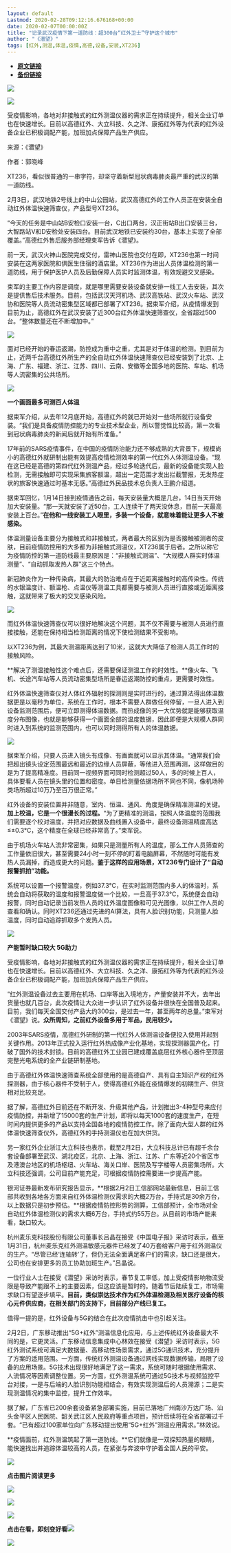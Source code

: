 ```yaml
---
layout: default
Lastmod: 2020-02-28T09:12:16.676168+00:00
date: 2020-02-07T00:00:00Z
title: "记录武汉疫情下第一道防线：超300台“红外卫士”守护这个城市"
author: "《潜望》"
tags: [红外,测温,体温,疫情,高德,设备,安装,XT236]
---
```


* [**原文链接**](http://mp.weixin.qq.com/s?__biz=Mjc1NjM3MjY2MA==&mid=2691380132&idx=2&sn=5f8a3c37d71baf80fa8481c0a8bab12f&chksm=a9ea8c7f9e9d0569b1417c779e0892abfcaba5140ac36b8422c643d843c042c41b0a0a11a952#rd)
* [**备份链接**](http://archive.ph/V5E9K)


![](/images/post/040b64efd9e81621784c397b769e3ce2.jpg)

![](/images/post/7514c00b2603d4be454ca362b5225f98.jpg)

受疫情影响，各地对非接触式的红外测温仪器的需求正在持续提升，相关企业订单也在快速增长。目前以高德红外、大立科技、久之洋、康拓红外等为代表的红外设备企业已积极调配产能，加班加点保障产品生产供应。

来源：《潜望》

作者：郭晓峰

XT236，看似很普通的一串字符，却坚守着新型冠状病毒肺炎最严重的武汉的第一道防线。

2月3日，武汉地铁2号线上的中山公园站，武汉高德红外的工作人员正在安装全自动红外体温快速筛查仪，产品型号XT236。

“今天的任务是中山站B安检口安装一台，C出口两台，汉正街站B出口安装三台，大智路站V和D安检处安装四台。目前武汉地铁已安装约30台，基本上实现了全部覆盖。”高德红外售后服务部经理束军告诉《潜望》。

前一天，武汉火神山医院完成交付，雷神山医院也交付在即，XT236也第一时间安装在这两家医院和供医生住宿的酒店里。XT236作为进出人员体温检测的第一道防线，用于保护医护人员及后勤保障人员实时监测体温，有效规避交叉感染。

束军的主要工作内容是调度，就是哪里需要安装设备就安排一线工人去安装，其次是提供售后技术服务。目前，包括武汉天河机场、武汉高铁站、武汉火车站、武汉协和医院等人员流动密集型区域都已部署了XT236。据束军介绍，从疫情爆发到目前为止，高德红外在武汉安装了近300台红外体温快速筛查仪，全省超过500台。“整体数量还在不断增加中。”

![](/images/post/549758e3808b8a67ec83296fbf06ddb3.jpg)

面对已经开始的春运返潮，防控成为重中之重，尤其是对于体温的检测。到目前为止，近两千台高德红外所生产的全自动红外体温快速筛查仪已经安装到了北京、上海、广东、福建、浙江、江苏、四川、云南、安徽等全国多地的医院、车站、机场等人流密集的公共场所。

![](/images/post/80719165d8b074fd518c5f9a03cccc7d.jpg)

**一个画面最多可测百人体温**

据束军介绍，从去年12月底开始，高德红外的就已开始对一些场所就行设备安装。“我们是具备疫情防控能力的专业技术型企业，所以警觉性比较高，第一次看到冠状病毒肺炎的新闻后就开始有所准备。”

17年前的SARS疫情事件，在中国的疫情防治能力还不够成熟的大背景下，规模尚小的高德红外就研制出能有效提高疫情检测效率的第一代红外人体测温设备。“现在这已经是高德的第四代红外测温产品，经过多轮迭代后，最新的设备能实现人脸检测，无需接触即可实现采集旅客额温，超出一定范围才发出拦截警报，无发热症状的旅客快速通过时基本无感。”高德红外民品技术总负责人王鹏介绍道。

据束军回忆，1月14日接到疫情通告之前，每天安装量大概是几台，14日当天开始加大安装量。“那一天就安装了近50台，工人连续干了两天没休息，目前一天最高安装上百台。”**在他和一线安装工人眼里，多装一个设备，就意味着能让更多人不被感染。**

体温测量设备主要分为接触式和非接触式，两者最大的区别为是否接触被测者的皮肤，目前疫情防控用的大多都为非接触式测温仪，XT236属于后者。之所以称它为疫情防控的第一道防线最主要原因是：“非接触式测温”、“大规模人群实时体温测量”、“自动抓取发热人群”这三个特点。

新冠肺炎作为一种传染病，其最大的防治难点在于近距离接触时的高传染性。传统的水银温度计、额温枪、点温仪等测温工具都需要与被测人员进行直接或近距离接触，这就带来了极大的交叉感染风险。

![](/images/post/e55b1e84f501d6aadf4cbcabcc3d6076.jpg)

而红外体温快速筛查仪可以很好地解决这个问题，其不仅不需要与被测人员进行直接接触，还能在保持相当检测距离的情况下使检测结果不受影响。

以XT236为例，其最大测温距离达到了10米，这就大大降低了检测人员工作时的接触风险。

**解决了测温接触性这个难点后，还需要保证测温工作的时效性。**像火车、飞机、长途汽车站等人员流动密集型场所是春运返潮防控的重点，更需要时效性。

红外体温快速筛查仪对人体红外辐射的探测则是实时进行的，通过算法得出体温数据更是以毫秒为单位，系统在工作时，根本不需要人群做任何停留，一旦人进入到设备监测范围后，便可立即测得体温数据。而热成像的另一大优势就是能够获取温度分布图像，也就是能够获得一个画面全部的温度数据，因此即便是大规模人群同时进入到系统的监测范围内，也可以同时测得所有人的体温数据。

![](/images/post/a9cb2385292fd20ddbdb934121d4d178.jpg)

据束军介绍，只要人员进入镜头有成像、有画面就可以显示其体温。“通常我们会把超出镜头设定范围最远和最近的边缘人员屏蔽，等他进入范围再测，这样做目的是为了提高精准度。目前同一视频界面可同时检测超过50人，多的时候上百人，具体要看人员在镜头里的位置和密度。单日检测量依据场所不同也不同，像机场种类场所超过10万乃至百万很正常。”

红外设备的安装位置并非随意，室内、恒温、通风、角度是确保精准测温的关键。**加上校温，它是一个很漫长的过程。**“为了更精准的测温，按照人体温度的范围我们需要逐个校对温度，并把对应数据及曲线置入设备中，最终设备测温精度高达≤±0.3℃，这个精度在全球已经非常高了。”束军说。

由于机场火车站人流非常密集，如果只是测量所有人的温度，那么工作人员筛查的工作量依旧很大，甚至需要24小时一刻不停的盯着电脑屏幕，不然随时可能有发热人员漏掉，而造成更大的问题。**鉴于这样的应用场景，XT236专门设计了“自动报警抓拍”功能。**

系统可以设置一个报警温度，例如37.3℃，在实时监测范围内多人的体温时，系统会自动将获取的温度和报警温度做一个比较，一旦高于37.3℃，系统便会自动报警，同时自动记录当前发热人员的红外温度图像和可见光图像，以供工作人员的查看和确认。同时XT236还通过先进的AI算法，具有人脸识别功能，只测量人脸温度，同时自动追踪抓取多个发热人员。

![](/images/post/8c5997cac89f675638fc50f7e0bd4cab.jpg)

**产能暂时缺口较大 5G助力**

受疫情影响，各地对非接触式的红外测温仪器的需求正在持续提升，相关企业订单也在快速增长。目前以高德红外、大立科技、久之洋、康拓红外等为代表的红外设备企业已积极调配产能，加班加点保障产品生产供应。

“红外测温设备过去主要用在机场、口岸等出入境地方，产量安装并不大，去年出货量也就几百台，此次疫情让大众进一步认识了红外设备并很快在全国普及起来。目前，我们每天全国交付产品大约300台，是过去一年，甚至两年的总量。”束军对《潜望》说。**众所周知，之前红外设备多用于军品，民用较少。**

2003年SARS疫情，高德红外研制的第一代红外人体测温设备便投入使用并起到关键作用。2013年正式投入运行红外热成像产业化基地，实现探测器国产化，打破了国外的技术封锁。目前的高德红外工业园已建成覆盖底层红外核心器件至顶层完整光电系统的全产业链研制基地。

由于高德红外体温快速筛查系统全部使用的是高德自产、具有自主知识产权的红外探测器，由于核心器件不受制于人，使得高德红外能在疫情爆发的初期生产、供货相对比较充足。

据了解，高德红外目前还在不断开发、升级其他产品，计划推出3-4种型号来应付疫情防控，并新增了15000套的生产计划，即将以每天1000套的速度生产，在短时间内提供更多的产品以支持全国各地的疫情防控工作。除了面向大型人群的红外体温快速筛查仪外，高德红外的手持测温仪也在加大供货。

另一家红外企业浙江大立科技也表示，截至2月2日，大立科技总计已有超千余台套设备部署至武汉、湖北疫区，北京、上海、浙江、江苏、广东等近20个省区市及港澳台地区的机场枢纽、火车站、海关口岸、医院及写字楼等人员密集场所。大立科技还强调，公司目前产能充足，可根据疫情防控需要进一步提高产能。

银河证券最新发布研究报告显示，**根据2月2日工信部网站最新信息，目前工信部共收到各地各方面来自红外体温检测仪需求的大概2万台，手持式是30余万台，以上数据只是初步预估。**根据疫情防控形势的测算，工信部预计，全市场对全自动红外体温检测仪的需求大概6万台，手持式约55万台。从目前的市场产能来看，缺口较大。

杭州麦乐克科技股份有限公司董事长吕晶在接受《中国电子报》采访时表示，截至1月31日，杭州麦乐克红外测温敏感元器件已经发了40万套给客户用于红外测温仪的生产。“尽管已经‘连轴转’了，但仍无法全面满足客户们的需求，缺口还是很大，公司也在安排更多的员工协助加班生产。”吕晶说。

一位行业人士在接受《潜望》采访时表示，春节复工率低，加上受疫情影响物流受限是导致产能跟不上的主要因素，但这应该是暂时的。随着节后陆续复工，市场需求缺口有望逐步填平。**目前，类似崇达技术作为红外体温检测及相关医疗设备的核心元件供应商，在相关部门的支持下，目前部分产线已复工。**

值得一提的是，红外设备与5G的结合在此次疫情抗击中也引起关注。

2月2日，广东移动推出“5G+红外”测温信息化应用，与上述传统红外设备最大不同的是，它更灵活。广东移动信息集成中心林效在接受《潜望》采访时表示，5G红外测试系统可满足大数据量、高移动性场景需求，通过5G通讯技术，充分提升了方案的适用范围。一方面，传统红外测温设备通过网线实现数据传输，局限了设备的应用场景。5G技术出现很好地满足了这一需求，系统可随时根据使用需求、人流情况等因素调整位置。另一方面，红外测温系统可通过5G技术与视频监控平台对接，一是与后端的人脸识别功能相结合，有效实现测温后的人员溯源；二是实现测温情况的集中监控，提升工作效率。

据了解，广东省已200余套设备紧急部署实施，目前已落地广州南沙万达广场、汕头金平区人民医院、韶关武江区人民政府等重点项目，预计后续将在全省部署过千套。“已有超过100家单位向广东移动提出使用“5G+红外”测温应用需求。”林效说。

**疫情面前，红外测温筑起了第一道防线。**它们就像是一双探知热量的眼睛，能快速找出并追踪体温较高的人员，在紧张与奔波中守护着全国人民的平安。

![](/images/post/9fcaf07ba3c3e50c8eeb4fb90b5f3724.jpg)  

  

**点击图片阅读更多**

[![](/images/post/b5837af3f726c82aa132243a9142d4e8.jpg)](http://mp.weixin.qq.com/s?__biz=Mjc1NjM3MjY2MA==&mid=2691379889&idx=1&sn=22e635ab845c617dd102ad8651aac8a5&chksm=a9ea8d6a9e9d047c6ea68a873778276b5dbaaebc037cc36eb1b1d36ce4f63321076d3e3256f9&scene=21#wechat_redirect)  

[![](/images/post/54e998c93e6b3958c704ff99c4a9da9d.jpg)](http://mp.weixin.qq.com/s?__biz=Mjc1NjM3MjY2MA==&mid=2691379883&idx=1&sn=cb2b4d76f286c8fc97fd899e0ee43402&chksm=a9ea8d709e9d0466546897e81fa3bbed55a1c9e763dee2935f1687338777dff95807e2251611&scene=21#wechat_redirect)

![](/images/post/2be89aee0125e471df502f82d5d3a215.jpg)

**点击在看，即刻变好看![](/images/post/262a42226d63d5a48cf1d30eafdf39ed.jpg)**

![](/images/post/080732749d07282462dd7c02e3e43c34.jpg)


